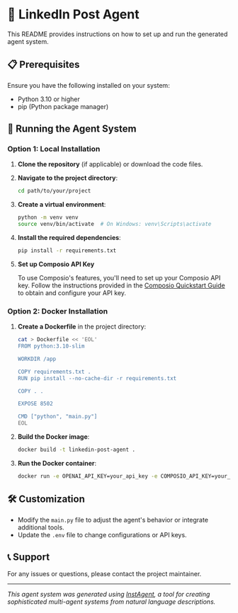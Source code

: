 # 🤖 LinkedIn Post Agent

This README provides instructions on how to set up and run the generated agent system.

## 📋 Prerequisites

Ensure you have the following installed on your system:

- Python 3.10 or higher
- pip (Python package manager)


## 🚀 Running the Agent System


### Option 1: Local Installation

1. **Clone the repository** (if applicable) or download the code files.

2. **Navigate to the project directory**:
   ```bash
   cd path/to/your/project
   ```

3. **Create a virtual environment**:
   ```bash
   python -m venv venv
   source venv/bin/activate  # On Windows: venv\Scripts\activate
   ```

4. **Install the required dependencies**:
   ```bash
   pip install -r requirements.txt
   ```

5. **Set up Composio API Key**

   To use Composio's features, you'll need to set up your Composio API key. Follow the instructions provided in the <a href="https://docs.composio.dev/getting-started/quickstart" target="_blank">Composio Quickstart Guide</a> to obtain and configure your API key.

### Option 2: Docker Installation

1. **Create a Dockerfile** in the project directory:
   ```bash
   cat > Dockerfile << 'EOL'
   FROM python:3.10-slim

   WORKDIR /app

   COPY requirements.txt .
   RUN pip install --no-cache-dir -r requirements.txt

   COPY . .

   EXPOSE 8502

   CMD ["python", "main.py"]
   EOL
   ```

2. **Build the Docker image**:
   ```bash
   docker build -t linkedin-post-agent .
   ```

3. **Run the Docker container**:
   ```bash
   docker run -e OPENAI_API_KEY=your_api_key -e COMPOSIO_API_KEY=your_composio_key linkedin-post-agent
   ```

## 🛠️ Customization

- Modify the `main.py` file to adjust the agent's behavior or integrate additional tools.
- Update the `.env` file to change configurations or API keys.

## 📞 Support

For any issues or questions, please contact the project maintainer.

---

*This agent system was generated using [InstAgent](https://github.com/akhil-bot/InstAgent), a tool for creating sophisticated multi-agent systems from natural language descriptions.*
